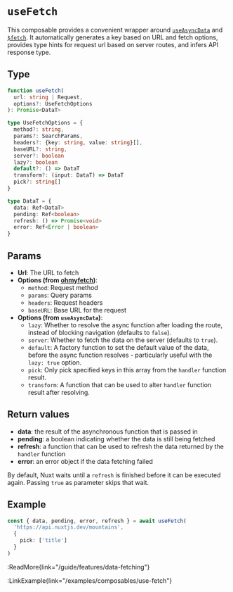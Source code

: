 # `useFetch`

This composable provides a convenient wrapper around [`useAsyncData`](/api/composables/use-async-data) and [`$fetch`](/api/utils/$fetch). It automatically generates a key based on URL and fetch options, provides type hints for request url based on server routes, and infers API response type.

## Type

```ts [Signature]
function useFetch(
  url: string | Request,
  options?: UseFetchOptions
): Promise<DataT>

type UseFetchOptions = {
  method?: string,
  params?: SearchParams,
  headers?: {key: string, value: string}[],
  baseURL?: string,
  server?: boolean
  lazy?: boolean
  default?: () => DataT
  transform?: (input: DataT) => DataT
  pick?: string[]
}

type DataT = {
  data: Ref<DataT>
  pending: Ref<boolean>
  refresh: () => Promise<void>
  error: Ref<Error | boolean>
}
```

## Params

* **Url**: The URL to fetch
* **Options (from [ohmyfetch](https://github.com/unjs/ohmyfetch))**:
  * `method`: Request method
  * `params`: Query params
  * `headers`: Request headers
  * `baseURL`: Base URL for the request
* **Options (from `useAsyncData`)**:
  * `lazy`: Whether to resolve the async function after loading the route, instead of blocking navigation (defaults to `false`).
  * `server`: Whether to fetch the data on the server (defaults to `true`).
  * `default`: A factory function to set the default value of the data, before the async function resolves - particularly useful with the `lazy: true` option.
  * `pick`: Only pick specified keys in this array from the `handler` function result.
  * `transform`: A function that can be used to alter `handler` function result after resolving.

## Return values

* **data**: the result of the asynchronous function that is passed in
* **pending**: a boolean indicating whether the data is still being fetched
* **refresh**: a function that can be used to refresh the data returned by the `handler` function
* **error**: an error object if the data fetching failed

By default, Nuxt waits until a `refresh` is finished before it can be executed again. Passing `true` as parameter skips that wait.

## Example

```ts
const { data, pending, error, refresh } = await useFetch(
  'https://api.nuxtjs.dev/mountains',
  {
    pick: ['title']
  }
)
```

:ReadMore{link="/guide/features/data-fetching"}

:LinkExample{link="/examples/composables/use-fetch"}
